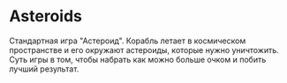 # Asteroids
Стандартная игра "Астероид". Корабль летает в космическом пространстве и его окружают астероиды, которые нужно уничтожить. Суть игры в том, чтобы набрать как можно больше очком и побить лучший результат.
